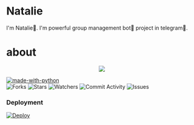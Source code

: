 # Natalie
I'm Natalie🥀. I'm powerful group management bot🚶 project in telegram🎋.

# about
<p align="center"><a href="https://t.me/Santa_r1"><img src="https://te.legra.ph/file/7db49c4dc5beac1e789b3.jpg"></a></p> <p align="center">
<p align="center">

<a href="https://python.org"><img src="http://forthebadge.com/images/badges/made-with-python.svg" alt="made-with-python"></a>
<br> 
    <img src="https://img.shields.io/github/forks/Team-Natalie/Natalie?style=for-the-badge" alt="Forks">
    <img src="https://img.shields.io/github/stars/Team-Natalie/Natalie?style=for-the-badge" alt="Stars">
    <img src="https://img.shields.io/github/watchers/Team-Natalie/Natalie?style=for-the-badge" alt="Watchers">
    <img src="https://img.shields.io/github/commit-activity/w/Team-Natalie/Natalie?style=for-the-badge" alt="Commit Activity">
    <img src="https://img.shields.io/github/issues/Team-Natalie/Natalie?style=for-the-badge" alt="Issues">
</p>

### Deployment
[![Deploy](https://www.herokucdn.com/deploy/button.svg)](https://heroku.com/deploy?template=https://github.com/https://github.com/Kasun-bandara1/Natalie.git)
